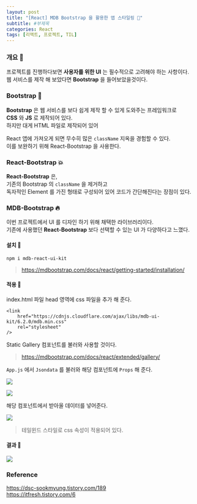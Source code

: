```yaml
---
layout: post
title: "[React] MDB Bootstrap 을 활용한 앱 스타일링 🎨"
subtitle: #부제목
categories: React
tags: [리액트, 프로젝트, TIL]
---
```


### 개요 👋

프로젝트를 진행하다보면 **사용자를 위한 UI** 는 필수적으로 고려해야 하는 사항이다.<br>
웹 서비스를 제작 해 보았다면 **Bootstrap** 을 들어보았을것이다.

### Bootstrap 🌟

**Bootstrap** 은 웹 서비스를 보다 쉽게 제작 할 수 있게 도와주는 프레임워크로<br>
**CSS** 와 **JS** 로 제작되어 있다.
<br>
하지만 대게 HTML 파일로 제작되어 있어
<br>

React 앱에 가져오게 되면 무수히 많은 `className` 지옥을 경험할 수 있다.
<br>
이를 보완하기 위해 React-Bootstrap 을 사용한다.

### React-Bootstrap 💥

**React-Bootstrap** 은,<br>
기존의 Bootstrap 의 `className` 을 제거하고<br>
독자적인 Element 를 가진 형태로 구성되어 있어 코드가 간단해진다는 장점이 있다.

### MDB-Bootstrap 🔥

이번 프로젝트에서 UI 를 디자인 하기 위해 채택한 라이브러리이다.<br>
기존에 사용했던 **React-Bootstrap** 보다 선택할 수 있는 UI 가 다양하다고 느꼈다.

#### 설치 💜

```
npm i mdb-react-ui-kit
```

> <https://mdbootstrap.com/docs/react/getting-started/installation/>

#### 적용 💛

index.html 파일 head 영역에 css 파일을 추가 해 준다.

```
<link
    href="https://cdnjs.cloudflare.com/ajax/libs/mdb-ui-kit/6.2.0/mdb.min.css"
    rel="stylesheet"
/>
```

Static Gallery 컴포넌트를 불러와 사용할 것이다.

> <https://mdbootstrap.com/docs/react/extended/gallery/>

`App.js` 에서 `Jsondata` 를 불러와 해당 컴포넌트에 `Props` 해 준다.

![](https://img1.daumcdn.net/thumb/R1280x0/?scode=mtistory2&fname=https%3A%2F%2Fblog.kakaocdn.net%2Fdn%2FbeYnzn%2Fbtr1UuMU8HX%2F2LgkcUfjxoAxZi4KM6KJjk%2Fimg.png)

![](https://img1.daumcdn.net/thumb/R1280x0/?scode=mtistory2&fname=https%3A%2F%2Fblog.kakaocdn.net%2Fdn%2FbbxLhh%2Fbtr1XPJl5Kh%2FMFfysLPXL9yK7EtHX3byz0%2Fimg.png)

해당 컴포넌트에서 받아올 데이터를 넣어준다.

![](https://img1.daumcdn.net/thumb/R1280x0/?scode=mtistory2&fname=https%3A%2F%2Fblog.kakaocdn.net%2Fdn%2FRV5mu%2Fbtr1TSUQ1rI%2FdibMWUPvVaztKKXEljvYJ1%2Fimg.png)

> 테일윈드 스타일로 css 속성이 적용되어 있다.

#### 결과 💚

![](https://img1.daumcdn.net/thumb/R1280x0/?scode=mtistory2&fname=https%3A%2F%2Fblog.kakaocdn.net%2Fdn%2FJKgB9%2Fbtr1KvFObYP%2F3q8KJnPMh2SahOweptbDi1%2Fimg.png)

### Reference

<https://dsc-sookmyung.tistory.com/189><br>
<https://itfresh.tistory.com/6>
